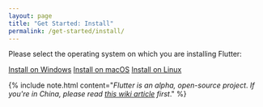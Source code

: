 ```yaml
---
layout: page
title: "Get Started: Install"
permalink: /get-started/install/
---
```


Please select the operating system on which you are installing Flutter:

<div class="homepage__button_row">
  <a href="/setup-windows" class="get-started-button">Install on Windows</a>
  <a href="/setup-macos" class="get-started-button">Install on macOS</a>
  <a href="/setup-linux" class="get-started-button">Install on Linux</a>
</div>

{% include note.html content="_Flutter is an alpha, open-source project_.
_If you're in China, please read
[this wiki article](https://github.com/flutter/flutter/wiki/Using-Flutter-in-China)
first_." 
%}
